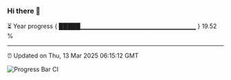 ### Hi there 👋

⏳ Year progress { █████▁▁▁▁▁▁▁▁▁▁▁▁▁▁▁▁▁▁▁▁▁▁▁▁▁ } 19.52 %

---

⏰ Updated on Thu, 13 Mar 2025 06:15:12 GMT

![Progress Bar CI](https://github.com/Shyam-Makwana/GitHub-Actions-Demo/workflows/Progress%20Bar%20CI/badge.svg)
